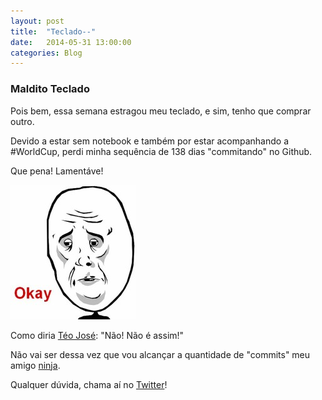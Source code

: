 ```yaml
---
layout: post
title:  "Teclado--"
date:   2014-05-31 13:00:00
categories: Blog
---
```


<h3>Maldito Teclado</h3>
Pois bem, essa semana estragou meu teclado, e sim, tenho que comprar outro.

Devido a estar sem notebook e também por estar acompanhando a #WorldCup, perdi minha sequência de 138 dias "commitando" no Github.

Que pena! Lamentáve!

<img src="/img/posts/okay.jpg" />

Como diria <a href="https://twitter.com/teojose" target="blank">Téo José</a>: "Não! Não é assim!"

Não vai ser dessa vez que vou alcançar a quantidade de "commits" meu amigo <a href="http://lucas.ninja/" target="blank">ninja</a>.

Qualquer dúvida, chama aí no <a href="https://twitter.com/realronchi" target="blank">Twitter</a>!

